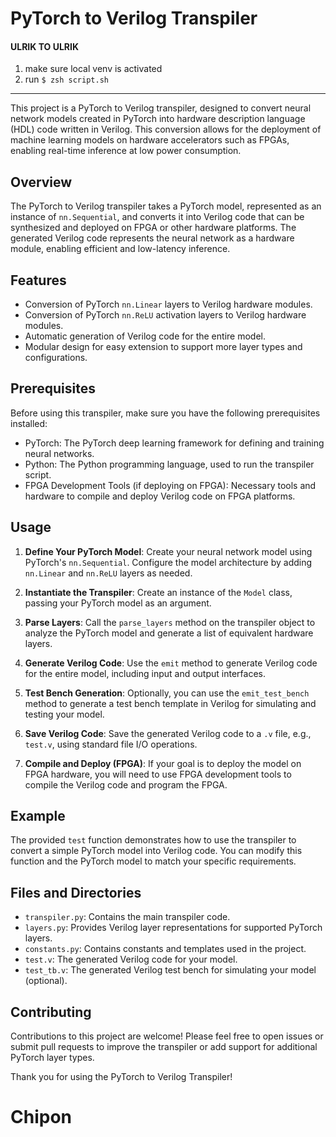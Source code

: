 # PyTorch to Verilog Transpiler


#### ULRIK TO ULRIK
1. make sure local venv is activated
2. run `$ zsh script.sh`

-----

This project is a PyTorch to Verilog transpiler, designed to convert neural network models created in PyTorch into hardware description language (HDL) code written in Verilog. This conversion allows for the deployment of machine learning models on hardware accelerators such as FPGAs, enabling real-time inference at low power consumption.

## Overview

The PyTorch to Verilog transpiler takes a PyTorch model, represented as an instance of `nn.Sequential`, and converts it into Verilog code that can be synthesized and deployed on FPGA or other hardware platforms. The generated Verilog code represents the neural network as a hardware module, enabling efficient and low-latency inference.

## Features

- Conversion of PyTorch `nn.Linear` layers to Verilog hardware modules.
- Conversion of PyTorch `nn.ReLU` activation layers to Verilog hardware modules.
- Automatic generation of Verilog code for the entire model.
- Modular design for easy extension to support more layer types and configurations.

## Prerequisites

Before using this transpiler, make sure you have the following prerequisites installed:

- PyTorch: The PyTorch deep learning framework for defining and training neural networks.
- Python: The Python programming language, used to run the transpiler script.
- FPGA Development Tools (if deploying on FPGA): Necessary tools and hardware to compile and deploy Verilog code on FPGA platforms.

## Usage

1. **Define Your PyTorch Model**: Create your neural network model using PyTorch's `nn.Sequential`. Configure the model architecture by adding `nn.Linear` and `nn.ReLU` layers as needed.

2. **Instantiate the Transpiler**: Create an instance of the `Model` class, passing your PyTorch model as an argument.

3. **Parse Layers**: Call the `parse_layers` method on the transpiler object to analyze the PyTorch model and generate a list of equivalent hardware layers.

4. **Generate Verilog Code**: Use the `emit` method to generate Verilog code for the entire model, including input and output interfaces.

5. **Test Bench Generation**: Optionally, you can use the `emit_test_bench` method to generate a test bench template in Verilog for simulating and testing your model.

6. **Save Verilog Code**: Save the generated Verilog code to a `.v` file, e.g., `test.v`, using standard file I/O operations.

7. **Compile and Deploy (FPGA)**: If your goal is to deploy the model on FPGA hardware, you will need to use FPGA development tools to compile the Verilog code and program the FPGA.

## Example

The provided `test` function demonstrates how to use the transpiler to convert a simple PyTorch model into Verilog code. You can modify this function and the PyTorch model to match your specific requirements.

## Files and Directories

- `transpiler.py`: Contains the main transpiler code.
- `layers.py`: Provides Verilog layer representations for supported PyTorch layers.
- `constants.py`: Contains constants and templates used in the project.
- `test.v`: The generated Verilog code for your model.
- `test_tb.v`: The generated Verilog test bench for simulating your model (optional).

## Contributing

Contributions to this project are welcome! Please feel free to open issues or submit pull requests to improve the transpiler or add support for additional PyTorch layer types.

Thank you for using the PyTorch to Verilog Transpiler!
# Chipon
